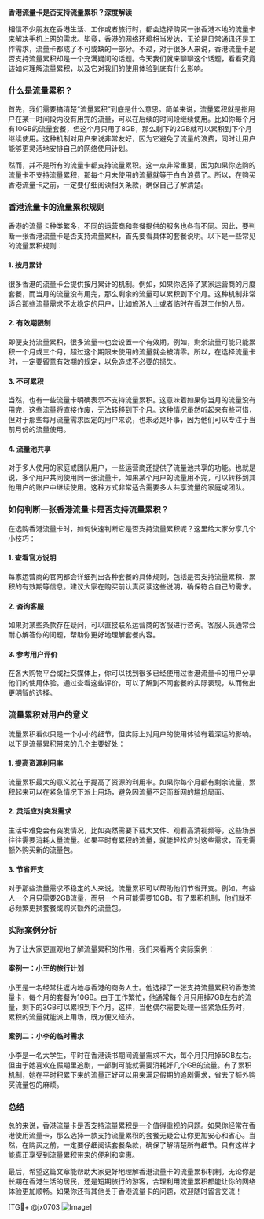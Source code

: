 **香港流量卡是否支持流量累积？深度解读**

相信不少朋友在香港生活、工作或者旅行时，都会选择购买一张香港本地的流量卡来解决手机上网的需求。毕竟，香港的网络环境相当发达，无论是日常通讯还是工作需求，流量卡都成了不可或缺的一部分。不过，对于很多人来说，香港流量卡是否支持流量累积却是一个充满疑问的话题。今天我们就来聊聊这个话题，看看究竟该如何理解流量累积，以及它对我们的使用体验到底有什么影响。

### 什么是流量累积？

首先，我们需要搞清楚“流量累积”到底是什么意思。简单来说，流量累积就是指用户在某一时间段内没有用完的流量，可以在后续的时间段继续使用。比如你每个月有10GB的流量套餐，但这个月只用了8GB，那么剩下的2GB就可以累积到下个月继续使用。这种机制对用户来说非常友好，因为它避免了流量的浪费，同时让用户能够更灵活地安排自己的网络使用计划。

然而，并不是所有的流量卡都支持流量累积。这一点非常重要，因为如果你选购的流量卡不支持流量累积，那每个月未使用的流量就等于白白浪费了。所以，在购买香港流量卡之前，一定要仔细阅读相关条款，确保自己了解清楚。

### 香港流量卡的流量累积规则

香港的流量卡种类繁多，不同的运营商和套餐提供的服务也各有不同。因此，要判断一张香港流量卡是否支持流量累积，首先要看具体的套餐说明。以下是一些常见的流量累积规则：

#### 1. **按月累计**
   很多香港的流量卡会提供按月累计的机制。例如，如果你选择了某家运营商的月度套餐，而当月的流量没有用完，那么剩余的流量可以累积到下个月。这种机制非常适合那些流量需求不太稳定的用户，比如旅游人士或者临时在香港工作的人员。

#### 2. **有效期限制**
   即便支持流量累积，很多流量卡也会设置一个有效期。例如，剩余流量可能只能累积一个月或三个月，超过这个期限未使用的流量就会被清零。所以，在选择流量卡时，一定要留意有效期的规定，以免造成不必要的损失。

#### 3. **不可累积**
   当然，也有一些流量卡明确表示不支持流量累积。这意味着如果你当月的流量没有用完，这些流量将直接作废，无法转移到下个月。这种情况虽然听起来有些可惜，但对于那些每月流量需求固定的用户来说，也未必是坏事，因为他们可以专注于当前月份的流量使用。

#### 4. **流量池共享**
   对于多人使用的家庭或团队用户，一些运营商还提供了流量池共享的功能。也就是说，多个用户共同使用同一张流量卡，如果某个用户的流量用不完，可以转移到其他用户的账户中继续使用。这种方式非常适合需要多人共享流量的家庭或团队。

### 如何判断一张香港流量卡是否支持流量累积？

在选购香港流量卡时，如何快速判断它是否支持流量累积呢？这里给大家分享几个小技巧：

#### 1. 查看官方说明
   每家运营商的官网都会详细列出各种套餐的具体规则，包括是否支持流量累积、累积的有效期等信息。建议大家在购买前认真阅读这些说明，确保符合自己的需求。

#### 2. 咨询客服
   如果对某些条款存在疑问，可以直接联系运营商的客服进行咨询。客服人员通常会耐心解答你的问题，帮助你更好地理解套餐内容。

#### 3. 参考用户评价
   在各大购物平台或社交媒体上，你可以找到很多已经使用过香港流量卡的用户分享他们的使用体验。通过查看这些评价，可以了解到不同套餐的实际表现，从而做出更明智的选择。

### 流量累积对用户的意义

流量累积看似只是一个小小的细节，但实际上对用户的使用体验有着深远的影响。以下是流量累积带来的几个主要好处：

#### 1. 提高资源利用率
   流量累积最大的意义就在于提高了资源的利用率。如果你每个月都有剩余流量，累积起来可以在紧急情况下派上用场，避免因流量不足而断网的尴尬局面。

#### 2. 灵活应对突发需求
   生活中难免会有突发情况，比如突然需要下载大文件、观看高清视频等，这些场景往往需要消耗大量流量。如果平时有累积的流量，就能轻松应对这些需求，而无需额外购买新的流量包。

#### 3. 节省开支
   对于那些流量需求不稳定的人来说，流量累积可以帮助他们节省开支。例如，有些人一个月只需要2GB流量，而另一个月可能需要10GB，有了累积机制，他们就不必频繁更换套餐或购买额外的流量包。

### 实际案例分析

为了让大家更直观地了解流量累积的作用，我们来看两个实际案例：

#### 案例一：小王的旅行计划
小王是一名经常往返内地与香港的商务人士。他选择了一张支持流量累积的香港流量卡，每个月的套餐为10GB。由于工作繁忙，他通常每个月只用掉7GB左右的流量，剩下的3GB可以累积到下个月。这样，当他偶尔需要处理一些紧急任务时，累积的流量就能派上用场，既方便又经济。

#### 案例二：小李的临时需求
小李是一名大学生，平时在香港读书期间流量需求不大，每个月只用掉5GB左右。但由于她喜欢在假期里追剧，一部剧可能就需要消耗好几个GB的流量。有了累积机制，她在平时积累下来的流量正好可以用来满足假期的追剧需求，省去了额外购买流量包的麻烦。

### 总结

总的来说，香港流量卡是否支持流量累积是一个值得重视的问题。如果你经常在香港使用流量卡，那么选择一款支持流量累积的套餐无疑会让你更加安心和省心。当然，在购买之前，一定要仔细阅读套餐条款，确保了解清楚所有细节。只有这样才能真正享受到流量累积带来的便利和实惠。

最后，希望这篇文章能帮助大家更好地理解香港流量卡的流量累积机制。无论你是长期在香港生活的居民，还是短期旅行的游客，合理利用流量累积都能让你的网络体验更加顺畅。如果你还有其他关于香港流量卡的问题，欢迎随时留言交流！

[TG💪+ @jx0703 ![Image](https://github.com/user-attachments/assets/dbca1d08-cadb-493c-b0ec-ad6f7a83f270)]